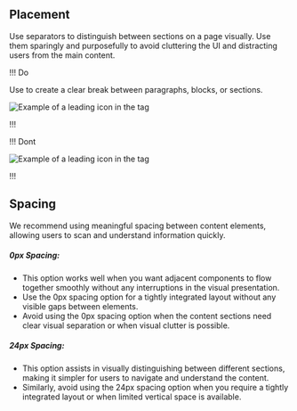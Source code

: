 
## Placement

Use separators to distinguish between sections on a page visually. Use them sparingly and purposefully to avoid cluttering the UI and distracting users from the main content.

!!! Do

Use to create a clear break between paragraphs, blocks, or sections.

![Example of a leading icon in the tag](/assets/components/separator/separator-do.png)

!!!

!!! Dont

![Example of a leading icon in the tag](/assets/components/separator/separator-dont.png)

!!!

## Spacing

We recommend using meaningful spacing between content elements, allowing users to scan and understand information quickly.

##### 0px Spacing:
   - This option works well when you want adjacent components to flow together smoothly without any interruptions in the visual presentation.
   - Use the 0px spacing option for a tightly integrated layout without any visible gaps between elements.
   - Avoid using the 0px spacing option when the content sections need clear visual separation or when visual clutter is possible.

##### 24px Spacing:
   - This option assists in visually distinguishing between different sections, making it simpler for users to navigate and understand the content.
   - Similarly, avoid using the 24px spacing option when you require a tightly integrated layout or when limited vertical space is available.
